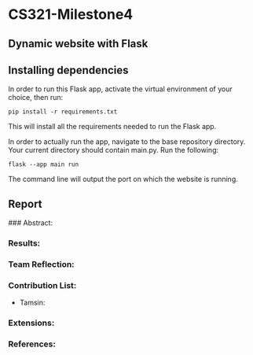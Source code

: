 # CS321-Milestone4
<h2>Dynamic website with Flask</h2>

## Installing dependencies

In order to run this Flask app, activate the virtual environment of your choice, then run:

`
pip install -r requirements.txt
`

This will install all the requirements needed to run the Flask app.

In order to actually run the app, navigate to the base repository directory. Your current directory should contain main.py. Run the following:

`
flask --app main run
`

The command line will output the port on which the website is running.

<h2>Report</h2>

<p>
### Abstract: 

### Results: 

### Team Reflection: 

### Contribution List: 
* Tamsin:

### Extensions: 

### References: 

</p>

